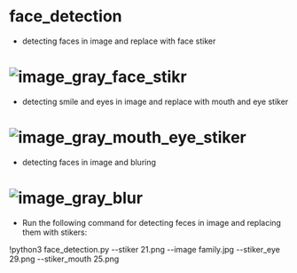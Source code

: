 # face_detection

- detecting faces in image and replace with face stiker

# ![image_gray_face_stikr](https://github.com/n-ebrahimian/face_detection/blob/main/Result/image_gray_face_stikr.jpg)

- detecting smile and eyes in image and replace with mouth and eye stiker

# ![image_gray_mouth_eye_stiker](https://github.com/n-ebrahimian/face_detection/blob/main/Result/image_gray_mouth_eye_stiker.jpg)

- detecting faces in image and bluring

# ![image_gray_blur](https://github.com/n-ebrahimian/face_detection/blob/main/Result/image_gray_blur.jpg)



- Run the following command for detecting feces in image and replacing them with stikers:

!python3 face_detection.py --stiker 21.png --image family.jpg --stiker_eye 29.png --stiker_mouth 25.png

